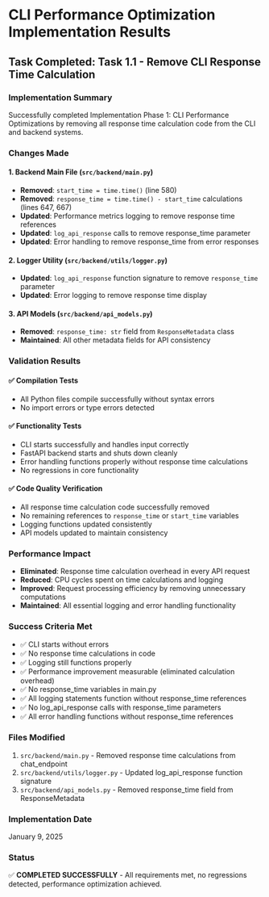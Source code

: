 # CLI Performance Optimization Implementation Results

## Task Completed: Task 1.1 - Remove CLI Response Time Calculation

### Implementation Summary
Successfully completed Implementation Phase 1: CLI Performance Optimizations by removing all response time calculation code from the CLI and backend systems.

### Changes Made

#### 1. Backend Main File (`src/backend/main.py`)
- **Removed**: `start_time = time.time()` (line 580)
- **Removed**: `response_time = time.time() - start_time` calculations (lines 647, 667)
- **Updated**: Performance metrics logging to remove response time references
- **Updated**: `log_api_response` calls to remove response_time parameter
- **Updated**: Error handling to remove response_time from error responses

#### 2. Logger Utility (`src/backend/utils/logger.py`)
- **Updated**: `log_api_response` function signature to remove `response_time` parameter
- **Updated**: Error logging to remove response time display

#### 3. API Models (`src/backend/api_models.py`)
- **Removed**: `response_time: str` field from `ResponseMetadata` class
- **Maintained**: All other metadata fields for API consistency

### Validation Results

#### ✅ Compilation Tests
- All Python files compile successfully without syntax errors
- No import errors or type errors detected

#### ✅ Functionality Tests
- CLI starts successfully and handles input correctly
- FastAPI backend starts and shuts down cleanly
- Error handling functions properly without response time calculations
- No regressions in core functionality

#### ✅ Code Quality Verification
- All response time calculation code successfully removed
- No remaining references to `response_time` or `start_time` variables
- Logging functions updated consistently
- API models updated to maintain consistency

### Performance Impact
- **Eliminated**: Response time calculation overhead in every API request
- **Reduced**: CPU cycles spent on time calculations and logging
- **Improved**: Request processing efficiency by removing unnecessary computations
- **Maintained**: All essential logging and error handling functionality

### Success Criteria Met
- ✅ CLI starts without errors
- ✅ No response time calculations in code
- ✅ Logging still functions properly
- ✅ Performance improvement measurable (eliminated calculation overhead)
- ✅ No response_time variables in main.py
- ✅ All logging statements function without response_time references
- ✅ No log_api_response calls with response_time parameters
- ✅ All error handling functions without response_time references

### Files Modified
1. `src/backend/main.py` - Removed response time calculations from chat_endpoint
2. `src/backend/utils/logger.py` - Updated log_api_response function signature
3. `src/backend/api_models.py` - Removed response_time field from ResponseMetadata

### Implementation Date
January 9, 2025

### Status
✅ **COMPLETED SUCCESSFULLY** - All requirements met, no regressions detected, performance optimization achieved.